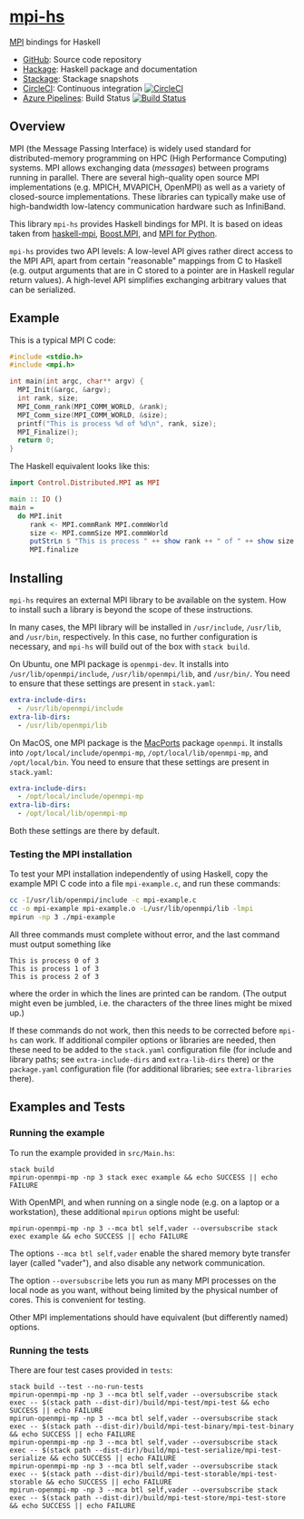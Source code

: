 # [mpi-hs](https://github.com/eschnett/mpi-hs)

[MPI](https://www.mpi-forum.org) bindings for Haskell

* [GitHub](https://github.com/eschnett/mpi-hs): Source code repository
* [Hackage](http://hackage.haskell.org/package/mpi-hs): Haskell
  package and documentation
* [Stackage](https://www.stackage.org/package/mpi-hs): Stackage
  snapshots
* [CircleCI](https://circleci.com/gh/eschnett/mpi-hs): Continuous
  integration
  [![CircleCI](https://circleci.com/gh/eschnett/mpi-hs.svg?style=svg)](https://circleci.com/gh/eschnett/mpi-hs)
* [Azure
  Pipelines](https://dev.azure.com/schnetter/ringal/_build):
  Build Status [![Build
  Status](https://dev.azure.com/schnetter/mpi-hs/_apis/build/status/eschnett.mpi-hs?branchName=master)](https://dev.azure.com/schnetter/mpi-hs/_build/latest?definitionId=1&branchName=master)



## Overview

MPI (the Message Passing Interface) is widely used standard for
distributed-memory programming on HPC (High Performance Computing)
systems. MPI allows exchanging data (_messages_) between programs
running in parallel. There are several high-quality open source MPI
implementations (e.g. MPICH, MVAPICH, OpenMPI) as well as a variety of
closed-source implementations. These libraries can typically make use
of high-bandwidth low-latency communication hardware such as
InfiniBand.

This library `mpi-hs` provides Haskell bindings for MPI. It is based
on ideas taken from
[haskell-mpi](https://github.com/bjpop/haskell-mpi),
[Boost.MPI](https://www.boost.org/doc/libs/1_64_0/doc/html/mpi.html),
and [MPI for Python](https://mpi4py.readthedocs.io/en/stable/).

`mpi-hs` provides two API levels: A low-level API gives rather direct
access to the MPI API, apart from certain "reasonable" mappings from C
to Haskell (e.g. output arguments that are in C stored to a pointer
are in Haskell regular return values). A high-level API simplifies
exchanging arbitrary values that can be serialized.



## Example

This is a typical MPI C code:
```C
#include <stdio.h>
#include <mpi.h>

int main(int argc, char** argv) {
  MPI_Init(&argc, &argv);
  int rank, size;
  MPI_Comm_rank(MPI_COMM_WORLD, &rank);
  MPI_Comm_size(MPI_COMM_WORLD, &size);
  printf("This is process %d of %d\n", rank, size);
  MPI_Finalize();
  return 0;
}
```

The Haskell equivalent looks like this:
```Haskell
import Control.Distributed.MPI as MPI

main :: IO ()
main =
  do MPI.init
     rank <- MPI.commRank MPI.commWorld
     size <- MPI.commSize MPI.commWorld
     putStrLn $ "This is process " ++ show rank ++ " of " ++ show size
     MPI.finalize
```



## Installing

`mpi-hs` requires an external MPI library to be available on the
system. How to install such a library is beyond the scope of these
instructions.

<!---
(It is important that the MPI library's include files, libraries, and
executables are installed consistently. A common source of problems is
that there are several MPI implementations available on a system, and
that the default include file `mpi.h`, the library `libmpi.a`, and/or
the executable `mpirun` are provided by different implementations.
This will lead to various problems, often segfaults, since neither the
operating system nor these libraries provide any protection against
such a mismatch.)
-->

In many cases, the MPI library will be installed in `/usr/include`,
`/usr/lib`, and `/usr/bin`, respectively. In this case, no further
configuration is necessary, and `mpi-hs` will build out of the box
with `stack build`.

On Ubuntu, one MPI package is `openmpi-dev`. It installs into
`/usr/lib/openmpi/include`, `/usr/lib/openmpi/lib`, and `/usr/bin/`.
You need to ensure that these settings are present in `stack.yaml`:

```yaml
extra-include-dirs:
  - /usr/lib/openmpi/include
extra-lib-dirs:
  - /usr/lib/openmpi/lib
```

On MacOS, one MPI package is the [MacPorts](https://www.macports.org)
package `openmpi`. It installs into `/opt/local/include/openmpi-mp`,
`/opt/local/lib/openmpi-mp`, and `/opt/local/bin`. You need to ensure
that these settings are present in `stack.yaml`:

```yaml
extra-include-dirs:
  - /opt/local/include/openmpi-mp
extra-lib-dirs:
  - /opt/local/lib/openmpi-mp
```

Both these settings are there by default.

### Testing the MPI installation

To test your MPI installation independently of using Haskell, copy the
example MPI C code into a file `mpi-example.c`, and run these commands:

```sh
cc -I/usr/lib/openmpi/include -c mpi-example.c
cc -o mpi-example mpi-example.o -L/usr/lib/openmpi/lib -lmpi
mpirun -np 3 ./mpi-example
```

All three commands must complete without error, and the last command
must output something like

```
This is process 0 of 3
This is process 1 of 3
This is process 2 of 3
```

where the order in which the lines are printed can be random. (The
output might even be jumbled, i.e. the characters of the three lines
might be mixed up.)

If these commands do not work, then this needs to be corrected before
`mpi-hs` can work. If additional compiler options or libraries are
needed, then these need to be added to the `stack.yaml` configuration
file (for include and library paths; see `extra-include-dirs` and
`extra-lib-dirs` there) or the `package.yaml` configuration file (for
additional libraries; see `extra-libraries` there).



## Examples and Tests

### Running the example

To run the example provided in `src/Main.hs`:

```
stack build
mpirun-openmpi-mp -np 3 stack exec example && echo SUCCESS || echo FAILURE
```

With OpenMPI, and when running on a single node (e.g. on a laptop or a
workstation), these additional `mpirun` options might be useful:

```
mpirun-openmpi-mp -np 3 --mca btl self,vader --oversubscribe stack exec example && echo SUCCESS || echo FAILURE
```

The options `--mca btl self,vader` enable the shared memory byte
transfer layer (called "vader"), and also disable any network
communication.

The option `--oversubscribe` lets you run as many MPI processes on the
local node as you want, without being limited by the physical number
of cores. This is convenient for testing.

Other MPI implementations should have equivalent (but differently
named) options.

### Running the tests

There are four test cases provided in `tests`:

```
stack build --test --no-run-tests
mpirun-openmpi-mp -np 3 --mca btl self,vader --oversubscribe stack exec -- $(stack path --dist-dir)/build/mpi-test/mpi-test && echo SUCCESS || echo FAILURE
mpirun-openmpi-mp -np 3 --mca btl self,vader --oversubscribe stack exec -- $(stack path --dist-dir)/build/mpi-test-binary/mpi-test-binary && echo SUCCESS || echo FAILURE
mpirun-openmpi-mp -np 3 --mca btl self,vader --oversubscribe stack exec -- $(stack path --dist-dir)/build/mpi-test-serialize/mpi-test-serialize && echo SUCCESS || echo FAILURE
mpirun-openmpi-mp -np 3 --mca btl self,vader --oversubscribe stack exec -- $(stack path --dist-dir)/build/mpi-test-storable/mpi-test-storable && echo SUCCESS || echo FAILURE
mpirun-openmpi-mp -np 3 --mca btl self,vader --oversubscribe stack exec -- $(stack path --dist-dir)/build/mpi-test-store/mpi-test-store && echo SUCCESS || echo FAILURE
```
